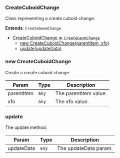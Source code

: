 <a name="CreateCuboidChange"></a>

### CreateCuboidChange 
Class representing a create cuboid change.


**Extends**: <code>CreateGeomChange</code>  

* [CreateCuboidChange ⇐ <code>CreateGeomChange</code>](#CreateCuboidChange)
    * [new CreateCuboidChange(parentItem, xfo)](#new-CreateCuboidChange)
    * [update(updateData)](#update)

<a name="new_CreateCuboidChange_new"></a>

### new CreateCuboidChange
Create a create cuboid change.


| Param | Type | Description |
| --- | --- | --- |
| parentItem | <code>any</code> | The parentItem value. |
| xfo | <code>any</code> | The xfo value. |

<a name="CreateCuboidChange+update"></a>

### update
The update method.



| Param | Type | Description |
| --- | --- | --- |
| updateData | <code>any</code> | The updateData param. |

